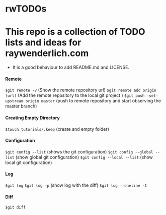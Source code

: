 # rwTODOs

# This repo is a collection of TODO lists and ideas for raywenderlich.com
- It is a good behaviour to add README.md and LICENSE.

#### Remote
`$git remote -v` (Show the remote repository url)
`$git remote add origin [url]` (Add the remote repository to the local git project )
`$git push -set-upstream origin master` (push to remote repository and start observing the master branch)

#### Creating Empty Directory
`$touch tutorials/.keep` (create and empty folder)

#### Configuration
`$git config --list` (shows the git configuration)
`$git config --global --list` (show global git configuration)
`$git config --local --list` (show local git configuration)

#### Log
`$git log`
`$git log -p` (show log with the diff)
`$git log --oneline -1`

#### Diff
`$git diff`
